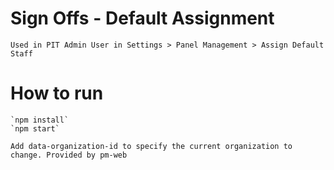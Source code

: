 # Sign Offs - Default Assignment

    Used in PIT Admin User in Settings > Panel Management > Assign Default Staff

# How to run
    `npm install`
    `npm start`

    Add data-organization-id to specify the current organization to change. Provided by pm-web

